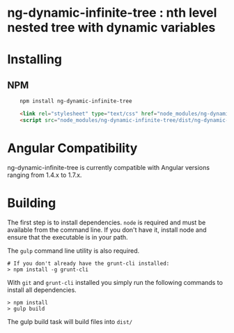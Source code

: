# ng-dynamic-infinite-tree : nth level nested tree with dynamic variables

# Installing

## NPM

```bash
    npm install ng-dynamic-infinite-tree
```

```html
    <link rel="stylesheet" type="text/css" href="node_modules/ng-dynamic-infinite-tree/style/style.css">
    <script src="node_modules/ng-dynamic-infinite-tree/dist/ng-dynamic-infinite-tree.min.js">
```
# Angular Compatibility

ng-dynamic-infinite-tree is currently compatible with Angular versions ranging from 1.4.x to 1.7.x.

# Building

The first step is to install dependencies. `node` is required and must be available from the command line. If you don't have it, install node and ensure that the executable is in your path. 

The `gulp` command line utility is also required.

    # If you don't already have the grunt-cli installed:
    > npm install -g grunt-cli

With `git` and `grunt-cli` installed you simply run the following commands to install all dependencies. 

    > npm install
    > gulp build

The gulp build task will build files into `dist/`
